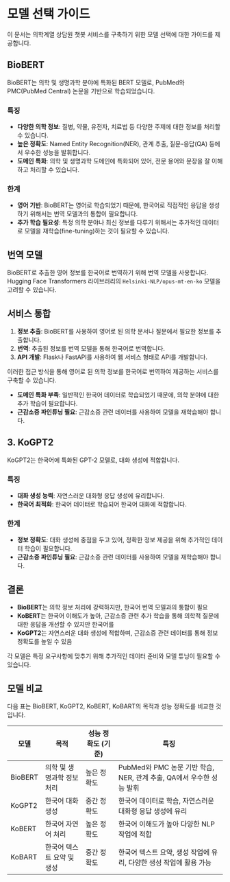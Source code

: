  # 모델 선택 가이드

이 문서는 의학계열 상담원 챗봇 서비스를 구축하기 위한 모델 선택에 대한 가이드를 제공합니다.

## BioBERT

BioBERT는 의학 및 생명과학 분야에 특화된 BERT 모델로, PubMed와 PMC(PubMed Central) 논문을 기반으로 학습되었습니다.

### 특징

- **다양한 의학 정보**: 질병, 약물, 유전자, 치료법 등 다양한 주제에 대한 정보를 처리할 수 있습니다.
- **높은 정확도**: Named Entity Recognition(NER), 관계 추출, 질문-응답(QA) 등에서 우수한 성능을 발휘합니다.
- **도메인 특화**: 의학 및 생명과학 도메인에 특화되어 있어, 전문 용어와 문장을 잘 이해하고 처리할 수 있습니다.

### 한계

- **영어 기반**: BioBERT는 영어로 학습되었기 때문에, 한국어로 직접적인 응답을 생성하기 위해서는 번역 모델과의 통합이 필요합니다.
- **추가 학습 필요성**: 특정 의학 분야나 최신 정보를 다루기 위해서는 추가적인 데이터로 모델을 재학습(fine-tuning)하는 것이 필요할 수 있습니다.

## 번역 모델

BioBERT로 추출한 영어 정보를 한국어로 번역하기 위해 번역 모델을 사용합니다. Hugging Face Transformers 라이브러리의 `Helsinki-NLP/opus-mt-en-ko` 모델을 고려할 수 있습니다.

## 서비스 통합

1. **정보 추출**: BioBERT를 사용하여 영어로 된 의학 문서나 질문에서 필요한 정보를 추출합니다.
2. **번역**: 추출된 정보를 번역 모델을 통해 한국어로 번역합니다.
3. **API 개발**: Flask나 FastAPI를 사용하여 웹 서비스 형태로 API를 개발합니다.

이러한 접근 방식을 통해 영어로 된 의학 정보를 한국어로 번역하여 제공하는 서비스를 구축할 수 있습니다.
- **도메인 특화 부족**: 일반적인 한국어 데이터로 학습되었기 때문에, 의학 분야에 대한 추가 학습이 필요합니다.
- **근감소증 파인튜닝 필요**: 근감소증 관련 데이터를 사용하여 모델을 재학습해야 합니다.

## 3. KoGPT2

KoGPT2는 한국어에 특화된 GPT-2 모델로, 대화 생성에 적합합니다.

### 특징

- **대화 생성 능력**: 자연스러운 대화형 응답 생성에 유리합니다.
- **한국어 최적화**: 한국어 데이터로 학습되어 한국어 대화에 적합합니다.

### 한계

- **정보 정확도**: 대화 생성에 중점을 두고 있어, 정확한 정보 제공을 위해 추가적인 데이터 학습이 필요합니다.
- **근감소증 파인튜닝 필요**: 근감소증 관련 데이터를 사용하여 모델을 재학습해야 합니다.

## 결론

- **BioBERT**는 의학 정보 처리에 강력하지만, 한국어 번역 모델과의 통합이 필요
- **KoBERT**는 한국어 이해도가 높아, 근감소증 관련 추가 학습을 통해 의학적 질문에 대한 응답을 개선할 수 있지만 한국어를 
- **KoGPT2**는 자연스러운 대화 생성에 적합하며, 근감소증 관련 데이터를 통해 정보 정확도를 높일 수 있음

각 모델은 특정 요구사항에 맞추기 위해 추가적인 데이터 준비와 모델 튜닝이 필요할 수 있습니다.


## 모델 비교

다음 표는 BioBERT, KoGPT2, KoBERT, KoBART의 목적과 성능 정확도를 비교한 것입니다.

| 모델      | 목적              | 성능 정확도 (기준) | 특징                                               |
| ------- | --------------- | ----------- | ------------------------------------------------ |
| BioBERT | 의학 및 생명과학 정보 처리 | 높은 정확도      | PubMed와 PMC 논문 기반 학습, NER, 관계 추출, QA에서 우수한 성능 발휘 |
| KoGPT2  | 한국어 대화 생성       | 중간 정확도      | 한국어 데이터로 학습, 자연스러운 대화형 응답 생성에 유리                 |
| KoBERT  | 한국어 자연어 처리      | 높은 정확도      | 한국어 이해도가 높아 다양한 NLP 작업에 적합                       |
| KoBART  | 한국어 텍스트 요약 및 생성 | 중간 정확도      | 한국어 텍스트 요약, 생성 작업에 유리, 다양한 생성 작업에 활용 가능          |

